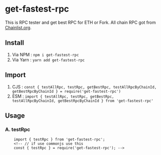 # get-fastest-rpc
This is RPC tester and get best RPC for ETH or Fork. All chain RPC got from [Chainlist.org](https://chainlist.org/).

## Install
1. Via NPM : `npm i get-fastest-rpc`
2. Via Yarn : `yarn add get-fastest-rpc`

## Import
1. CJS : `const { testAllRpc, testRpc, getBestRpc, testAllRpcByChainId, getBestRpcByChainId } = require('get-fastest-rpc')`
2. ESM : `import { testAllRpc, testRpc, getBestRpc, testAllRpcByChainId, getBestRpcByChainId } from 'get-fastest-rpc'`

## Usage
### A. testRpc
```
    import { testRpc } from 'get-fastest-rpc';
    <!-- // if use commonjs use this
    const { testRpc } = require('get-fastest-rpc'); -->
```